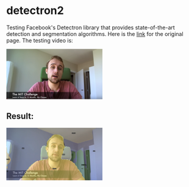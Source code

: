 # detectron2
Testing Facebook's Detectron library that provides state-of-the-art detection and segmentation algorithms. Here is the [link](https://github.com/facebookresearch/detectron2) for the original page. The testing video is:

[<img src="https://github.com/BZWayne/detectron2/blob/main/input_image.png" width="50%">](https://www.youtube.com/watch?v=WIU-79QlKa4)

## Result:
<!-- ![stack Overflow](http://lmsotfy.com/so.png) -->
<img src="https://github.com/BZWayne/detectron2/blob/main/output_image.png" width=50% height=50%>
